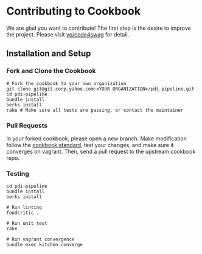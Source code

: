 # Contributing to Cookbook

We are glad you want to contribute! The first step is the desire to improve the
project. Please visit [yo/code4swag](http://yo/code4swag) for detail.

## Installation and Setup

### Fork and Clone the Cookbook

    # Fork the cookbook to your own organization
    git clone git@git.corp.yahoo.com:<YOUR ORGANIZATION>/pdi-pipeline.git
    cd pdi-pipeline
    bundle install
    berks install
    rake # Make sure all tests are passing, or contact the maintainer

### Pull Requests

In your forked cookbook, please open a new branch. Make modification follow the [cookbook standard](http://devel.corp.yahoo.com/chef/guide/platform-cookbook-standard.html), test your changes, and make sure it converges on vagrant. Then, send a pull request to the upstream cookbook repo.

### Testing

    cd pdi-pipeline
    bundle install
    berks install
    
    # Run linting
    foodcritic .
    
    # Run unit test
    rake

    # Run vagrant convergence
    bundle exec kitchen converge

